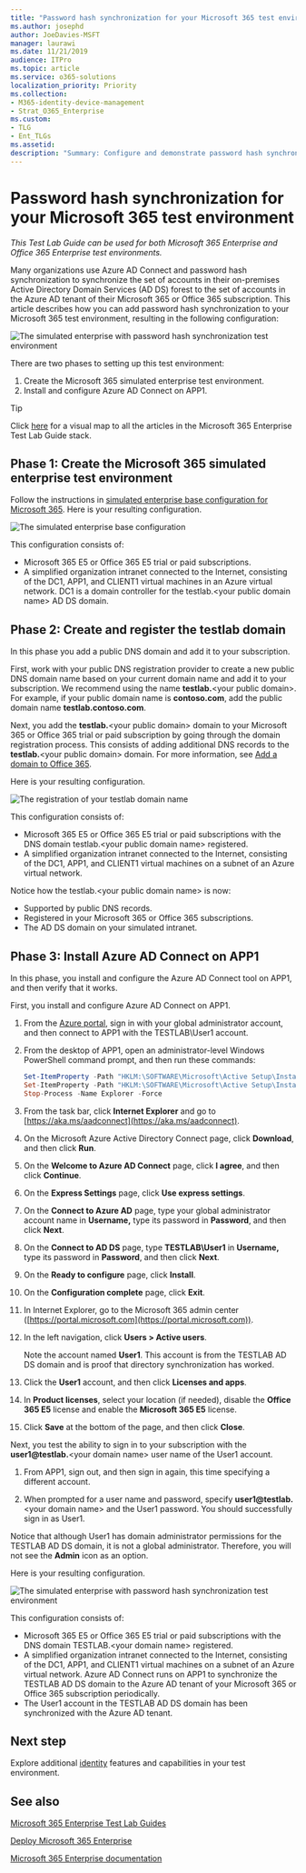 ```yaml
---
title: "Password hash synchronization for your Microsoft 365 test environment"
ms.author: josephd
author: JoeDavies-MSFT
manager: laurawi
ms.date: 11/21/2019
audience: ITPro
ms.topic: article
ms.service: o365-solutions
localization_priority: Priority
ms.collection: 
- M365-identity-device-management
- Strat_O365_Enterprise
ms.custom: 
- TLG
- Ent_TLGs
ms.assetid: 
description: "Summary: Configure and demonstrate password hash synchronization and sign-in for your Microsoft 365 test environment."
---
```


# Password hash synchronization for your Microsoft 365 test environment

*This Test Lab Guide can be used for both Microsoft 365 Enterprise and Office 365 Enterprise test environments.*

Many organizations use Azure AD Connect and password hash synchronization to synchronize the set of accounts in their on-premises Active Directory Domain Services (AD DS) forest to the set of accounts in the Azure AD tenant of their Microsoft 365 or Office 365 subscription. This article describes how you can add password hash synchronization to your Microsoft 365 test environment, resulting in the following configuration:
  
![The simulated enterprise with password hash synchronization test environment](media/password-hash-sync-m365-ent-test-environment/Phase3.png)
  
There are two phases to setting up this test environment:
  
1. Create the Microsoft 365 simulated enterprise test environment.
2. Install and configure Azure AD Connect on APP1.
    
> [!TIP]
> Click [here](media/m365-enterprise-test-lab-guides/Microsoft365EnterpriseTLGStack.pdf) for a visual map to all the articles in the Microsoft 365 Enterprise Test Lab Guide stack.
  
## Phase 1: Create the Microsoft 365 simulated enterprise test environment

Follow the instructions in [simulated enterprise base configuration for Microsoft 365](simulated-ent-base-configuration-microsoft-365-enterprise.md). Here is your resulting configuration.
  
![The simulated enterprise base configuration](media/password-hash-sync-m365-ent-test-environment/Phase1.png)
  
This configuration consists of: 
  
- Microsoft 365 E5 or Office 365 E5 trial or paid subscriptions.
- A simplified organization intranet connected to the Internet, consisting of the DC1, APP1, and CLIENT1 virtual machines in an Azure virtual network. DC1 is a domain controller for the testlab.\<your public domain name> AD DS domain.

## Phase 2: Create and register the testlab domain

In this phase you add a public DNS domain and add it to your subscription.

First, work with your public DNS registration provider to create a new public DNS domain name based on your current domain name and add it to your subscription. We recommend using the name **testlab.**\<your public domain>. For example, if your public domain name is **<span>contoso</span>.com**, add the public domain name **<span>testlab</span>.contoso.com**.
  
Next, you add the **testlab.**\<your public domain> domain to your Microsoft 365 or Office 365 trial or paid subscription by going through the domain registration process. This consists of adding additional DNS records to the **testlab.**\<your public domain> domain. For more information, see [Add a domain to Office 365](https://docs.microsoft.com/office365/admin/setup/add-domain). 

Here is your resulting configuration.
  
![The registration of your testlab domain name](media/password-hash-sync-m365-ent-test-environment/Phase2.png)
  
This configuration consists of:

- Microsoft 365 E5 or Office 365 E5 trial or paid subscriptions with the DNS domain testlab.\<your public domain name> registered.
- A simplified organization intranet connected to the Internet, consisting of the DC1, APP1, and CLIENT1 virtual machines on a subnet of an Azure virtual network.

Notice how the testlab.\<your public domain name> is now:

- Supported by public DNS records.
- Registered in your Microsoft 365 or Office 365 subscriptions.
- The AD DS domain on your simulated intranet.
     
## Phase 3: Install Azure AD Connect on APP1

In this phase, you install and configure the Azure AD Connect tool on APP1, and then verify that it works.
  
First, you install and configure Azure AD Connect on APP1.

1. From the [Azure portal](https://portal.azure.com), sign in with your global administrator account, and then connect to APP1 with the TESTLAB\\User1 account.
    
2. From the desktop of APP1, open an administrator-level Windows PowerShell command prompt, and then run these commands:
    
   ```powershell
   Set-ItemProperty -Path "HKLM:\SOFTWARE\Microsoft\Active Setup\Installed Components\{A509B1A7-37EF-4b3f-8CFC-4F3A74704073}" -Name "IsInstalled" -Value 0
   Set-ItemProperty -Path "HKLM:\SOFTWARE\Microsoft\Active Setup\Installed Components\{A509B1A8-37EF-4b3f-8CFC-4F3A74704073}" -Name "IsInstalled" -Value 0
   Stop-Process -Name Explorer -Force
   ```

3. From the task bar, click **Internet Explorer** and go to [https://aka.ms/aadconnect](https://aka.ms/aadconnect).
    
4. On the Microsoft Azure Active Directory Connect page, click **Download**, and then click **Run**.
    
5. On the **Welcome to Azure AD Connect** page, click **I agree**, and then click **Continue**.
    
6. On the **Express Settings** page, click **Use express settings**.
    
7. On the **Connect to Azure AD** page, type your global administrator account name in **Username,** type its password in **Password**, and then click **Next**.
    
8. On the **Connect to AD DS** page, type **TESTLAB\\User1** in **Username,** type its password in **Password**, and then click **Next**.
    
9. On the **Ready to configure** page, click **Install**.
    
10. On the **Configuration complete** page, click **Exit**.
    
11. In Internet Explorer, go to the Microsoft 365 admin center ([https://portal.microsoft.com](https://portal.microsoft.com)).
    
12. In the left navigation, click **Users > Active users**.
    
    Note the account named **User1**. This account is from the TESTLAB AD DS domain and is proof that directory synchronization has worked.
    
13. Click the **User1** account, and then click **Licenses and apps**.
    
14. In **Product licenses**, select your location (if needed), disable the **Office 365 E5** license and enable the **Microsoft 365 E5** license. 

15. Click **Save** at the bottom of the page, and then click **Close**.
    
Next, you test the ability to sign in to your subscription with the <strong>user1@testlab.</strong>\<your domain name> user name of the User1 account.

1. From APP1, sign out, and then sign in again, this time specifying a different account.

2. When prompted for a user name and password, specify <strong>user1@testlab.</strong>\<your domain name> and the User1 password. You should successfully sign in as User1. 
 
Notice that although User1 has domain administrator permissions for the TESTLAB AD DS domain, it is not a global administrator. Therefore, you will not see the **Admin** icon as an option. 

Here is your resulting configuration.

![The simulated enterprise with password hash synchronization test environment](media/password-hash-sync-m365-ent-test-environment/Phase3.png)

This configuration consists of: 
  
- Microsoft 365 E5 or Office 365 E5 trial or paid subscriptions with the DNS domain TESTLAB.\<your domain name> registered.
- A simplified organization intranet connected to the Internet, consisting of the DC1, APP1, and CLIENT1 virtual machines on a subnet of an Azure virtual network. Azure AD Connect runs on APP1 to synchronize the TESTLAB AD DS domain to the Azure AD tenant of your Microsoft 365 or Office 365 subscription periodically.
- The User1 account in the TESTLAB  AD DS domain has been synchronized with the Azure AD tenant.

## Next step

Explore additional [identity](m365-enterprise-test-lab-guides.md#identity) features and capabilities in your test environment.

## See also

[Microsoft 365 Enterprise Test Lab Guides](m365-enterprise-test-lab-guides.md)

[Deploy Microsoft 365 Enterprise](deploy-microsoft-365-enterprise.md)

[Microsoft 365 Enterprise documentation](https://docs.microsoft.com/microsoft-365-enterprise/)


